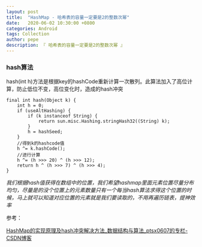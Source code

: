 ```yaml
---
layout: post
title:  "HashMap - 哈希表的容量一定要是2的整数次幂"
date:   2020-06-02 10:30:00 +0800
categories: Android
tags: Collection
author: pepe
description: 『 哈希表的容量一定要是2的整数次幂 』
---
```


### **hash算法**

hash(int h)方法是根据key的hashCode重新计算一次散列。此算法加入了高位计算，防止低位不变，高位变化时，造成的hash冲突

```
final int hash(Object k) {
    int h = 0;
    if (useAltHashing) {
        if (k instanceof String) {
            return sun.misc.Hashing.stringHash32((String) k);
        }
        h = hashSeed;
    }
    //得到k的hashcode值
    h ^= k.hashCode();
    //进行计算
    h ^= (h >>> 20) ^ (h >>> 12);
    return h ^ (h >>> 7) ^ (h >>> 4);
}
```

*我们根据hash值获得在数组中的位置，我们希望hashmap里面元素位置尽量分布均匀，尽量是的没个位置上的元素数量只有一个每当hash算法求得这个位置的时候，马上就可以知道对应位置的元素就是我们要读取的，不用再遍历链表，提神效率*



参考：

[HashMap的实现原理及hash冲突解决方法_数据结构与算法_ptsx0607的专栏-CSDN博客](https://blog.csdn.net/ptsx0607/article/details/68945883)














